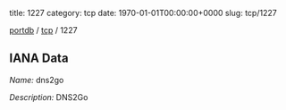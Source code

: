 title: 1227
category: tcp
date: 1970-01-01T00:00:00+0000
slug: tcp/1227

[portdb](/) / [tcp](/category/tcp.html) / 1227


## IANA Data

_Name:_ dns2go

_Description:_ DNS2Go

